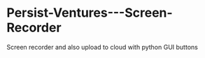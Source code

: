 # Persist-Ventures---Screen-Recorder
Screen recorder and also upload to cloud with python GUI buttons
